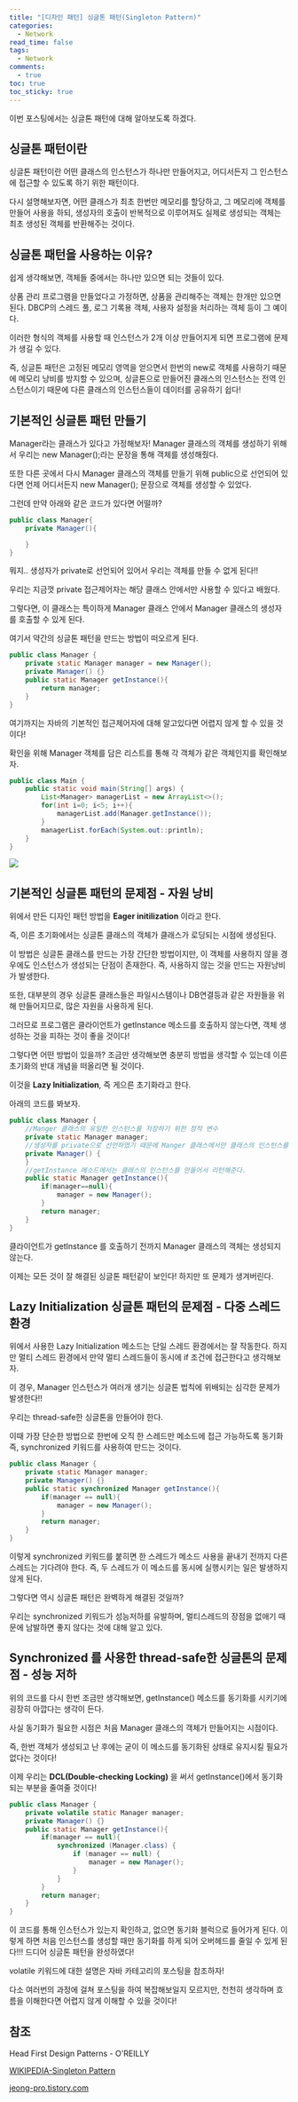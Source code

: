 ```yaml
---
title: "[디자인 패턴] 싱글톤 패턴(Singleton Pattern)"
categories:
  - Network
read_time: false
tags:
  - Network
comments:
  - true
toc: true
toc_sticky: true
---
```

이번 포스팅에서는 싱글톤 패턴에 대해 알아보도록 하겠다.

## 싱글톤 패턴이란
싱글톤 패턴이란 어떤 클래스의 인스턴스가 하나만 만들어지고, 어디서든지 그 인스턴스에 접근할 수 있도록 하기 위한 패턴이다.

다시 설명해보자면, 어떤 클래스가 최초 한번만 메모리를 할당하고, 그 메모리에 객체를 만들어 사용을 하되, 생성자의 호출이 반복적으로 이루어져도 실제로 생성되는 객체는 최초 생성된 객체를 반환해주는 것이다.

## 싱글톤 패턴을 사용하는 이유?
쉽게 생각해보면, 객체들 중에서는 하나만 있으면 되는 것들이 있다.

상품 관리 프로그램을 만들었다고 가정하면, 상품을 관리해주는 객체는 한개만 있으면 된다.
DBCP의 스레드 풀, 로그 기록용 객체, 사용자 설정을 처리하는 객체 등이 그 예이다.

이러한 형식의 객체를 사용할 때 인스턴스가 2개 이상 만들어지게 되면 프로그램에 문제가 생길 수 있다.

즉, 싱글톤 패턴은 고정된 메모리 영역을 얻으면서 한번의 new로 객체를 사용하기 때문에 메모리 낭비를 방지할 수 있으며, 싱글톤으로 만들어진 클래스의 인스턴스는 전역 인스턴스이기 때문에 다른 클래스의 인스턴스들이 데이터를 공유하기 쉽다!

## 기본적인 싱글톤 패턴 만들기
Manager라는 클래스가 있다고 가정해보자! Manager 클래스의 객체를 생성하기 위해서 우리는 new Manager();라는 문장을 통해 객체를 생성해줬다.

또한 다른 곳에서 다시 Manager 클래스의 객체를 만들기 위해 public으로 선언되어 있다면 언제 어디서든지 new Manager(); 문장으로 객체를 생성할 수 있었다.

그런데 만약 아래와 같은 코드가 있다면 어떨까?

```java
public class Manager{
    private Manager(){

    }
}
```

뭐지.. 생성자가 private로 선언되어 있어서 우리는 객체를 만들 수 없게 된다!! 

우리는 지금껏 private 접근제어자는 해당 클래스 안에서만 사용할 수 있다고 배웠다.

그렇다면, 이 클래스는 특이하게 Manager 클래스 안에서 Manager 클래스의 생성자를 호출할 수 있게 된다.

여기서 약간의 싱글톤 패턴을 만드는 방법이 떠오르게 된다.

```java
public class Manager {
    private static Manager manager = new Manager();
    private Manager() {}
    public static Manager getInstance(){
        return manager;
    }
}
```

여기까지는 자바의 기본적인 접근제어자에 대해 알고있다면 어렵지 않게 할 수 있을 것이다!

확인을 위해 Manager 객체를 담은 리스트를 통해 각 객체가 같은 객체인지를 확인해보자.

```java
public class Main {
    public static void main(String[] args) {
        List<Manager> managerList = new ArrayList<>();
        for(int i=0; i<5; i++){
            managerList.add(Manager.getInstance());
        }
        managerList.forEach(System.out::println);
    }
}
```

![](/assets/img/DesignPattern/20200525.png)

## 기본적인 싱글톤 패턴의 문제점 -  자원 낭비
위에서 만든 디자인 패턴 방법을 __Eager initilization__ 이라고 한다.

즉, 이른 초기화에서는 싱글톤 클래스의 객체가 클래스가 로딩되는 시점에 생성된다.

이 방법은 싱글톤 클래스를 만드는 가장 간단한 방법이지만, 이 객체를 사용하지 않을 경우에도 인스턴스가 생성되는 단점이 존재한다. 즉, 사용하지 않는 것을 만드는 자원낭비가 발생한다.

또한, 대부분의 경우 싱글톤 클래스들은 파일시스템이나 DB연결등과 같은 자원들을 위해 만들어지므로, 많은 자원을 사용하게 된다.

그러므로 프로그램은 클라이언트가 getInstance 메소드를 호출하지 않는다면, 객체 생성하는 것을 피하는 것이 좋을 것이다!

그렇다면 어떤 방법이 있을까? 조금만 생각해보면 충분히 방법을 생각할 수 있는데 이른 초기화의 반대 개념을 떠올리면 될 것이다.

이것을 __Lazy Initialization__, 즉 게으른 초기화라고 한다.

아래의 코드를 봐보자.

```java
public class Manager {
    //Manger 클래스의 유일한 인스턴스를 저장하기 위한 정적 변수
    private static Manager manager;
    //생성자를 private으로 선언하였기 때문에 Manger 클래스에서만 클래스의 인스턴스를 만들 수 있다.
    private Manager() {
    }
    //getInstance 메소드에서는 클래스의 인스턴스를 만들어서 리턴해준다.
    public static Manager getInstance(){
        if(manager==null){
            manager = new Manager();
        }
        return manager;
    }
}
```

클라이언트가 getInstance 를 호출하기 전까지 Manager 클래스의 객체는 생성되지 않는다.

이제는 모든 것이 잘 해결된 싱글톤 패턴같이 보인다! 하지만 또 문제가 생겨버린다.

## Lazy Initialization 싱글톤 패턴의 문제점 - 다중 스레드 환경
위에서 사용한 Lazy Initialization 메소드는 단일 스레드 환경에서는 잘 작동한다. 하지만 멀티 스레드 환경에서 만약 멀티 스레드들이 동시에 if 조건에 접근한다고 생각해보자.

이 경우, Manager 인스턴스가 여러개 생기는 싱글톤 법칙에 위배되는 심각한 문제가 발생한다!!

우리는 thread-safe한 싱글톤을 만들어야 한다.

이때 가장 단순한 방법으로 한번에 오직 한 스레드만 메소드에 접근 가능하도록 동기화 즉, synchronized 키워드를 사용하여 만드는 것이다.

```java
public class Manager {
    private static Manager manager;
    private Manager() {}
    public static synchronized Manager getInstance(){
        if(manager == null){
            manager = new Manager();
        }
        return manager;
    }
}
```

이렇게 synchronized 키워드를 붙히면 한 스레드가 메소드 사용을 끝내기 전까지 다른 스레드는 기다려야 한다. 즉, 두 스레드가 이 메소드를 동시에 실행시키는 일은 발생하지 않게 된다.

그렇다면 역시 싱글톤 패턴은 완벽하게 해결된 것일까?

우리는 synchronized 키워드가 성능저하를 유발하며, 멀티스레드의 장점을 없애기 때문에 남발하면 좋지 않다는 것에 대해 알고 있다.

## Synchronized 를 사용한 thread-safe한 싱글톤의 문제점 - 성능 저하
위의 코드를 다시 한번 조금만 생각해보면, getInstance() 메소드를 동기화를 시키기에 굉장히 아깝다는 생각이 든다.

사실 동기화가 필요한 시점은 처음 Manager 클래스의 객체가 만들어지는 시점이다.

즉, 한번 객체가 생성되고 난 후에는 굳이 이 메소드를 동기화된 상태로 유지시킬 필요가 없다는 것이다!

이제 우리는 __DCL(Double-checking Locking)__ 을 써서 getInstance()에서 동기화 되는 부분을 줄여줄 것이다!

```java
public class Manager {
    private volatile static Manager manager;
    private Manager() {}
    public static Manager getInstance(){
        if(manager == null){
            synchronized (Manager.class) {
                if (manager == null) {
                    manager = new Manager();
                }
            }
        }
        return manager;
    }
}
```

이 코드를 통해 인스턴스가 있는지 확인하고, 없으면 동기화 블럭으로 들어가게 된다. 이렇게 하면 처음 인스턴스를 생성할 때만 동기화를 하게 되어 오버헤드를 줄일 수 있게 된다!!! 드디어 싱글톤 패턴을 완성하였다!

volatile 키워드에 대한 설명은 자바 카테고리의 포스팅을 참조하자!

다소 여러번의 과정에 걸쳐 포스팅을 하여 복잡해보일지 모르지만, 천천히 생각하며 흐름을 이해한다면 어렵지 않게 이해할 수 있을 것이다!

## 참조
Head First Design Patterns - O'REILLY

[WIKIPEDIA-Singleton Pattern](https://en.wikipedia.org/wiki/Singleton_pattern)

[jeong-pro.tistory.com](https://jeong-pro.tistory.com/86)






